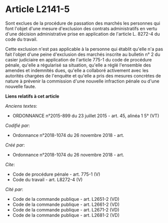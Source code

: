 # Article L2141-5

Sont exclues de la procédure de passation des marchés les personnes qui font l'objet d'une mesure d'exclusion des contrats
administratifs en vertu d'une décision administrative prise en application de l'article L. 8272-4 du code du travail. 

Cette exclusion n'est pas applicable à la personne qui établit qu'elle n'a pas fait l'objet d'une peine d'exclusion des
marchés inscrite au bulletin n° 2 du casier judiciaire en application de l'article 775-1 du code de procédure pénale, qu'elle
a régularisé sa situation, qu'elle a réglé l'ensemble des amendes et indemnités dues, qu'elle a collaboré activement avec les
autorités chargées de l'enquête et qu'elle a pris des mesures concrètes de nature à prévenir la commission d'une nouvelle
infraction pénale ou d'une nouvelle faute.

**Liens relatifs à cet article**

_Anciens textes_:

  - ORDONNANCE n°2015-899 du 23 juillet 2015 - art. 45, alinéa 1 5° (VT)

_Codifié par_:

  - Ordonnance n°2018-1074 du 26 novembre 2018 - art.

_Créé par_:

  - Ordonnance n°2018-1074 du 26 novembre 2018 - art.

_Cite_:

  - Code de procédure pénale - art. 775-1 (V)
  - Code du travail - art. L8272-4 (V)

_Cité par_:

  - Code de la commande publique - art. L2651-2 (VD)
  - Code de la commande publique - art. L2661-2 (VD)
  - Code de la commande publique - art. L2671-2 (VD)
  - Code de la commande publique - art. L2681-2 (VD)
